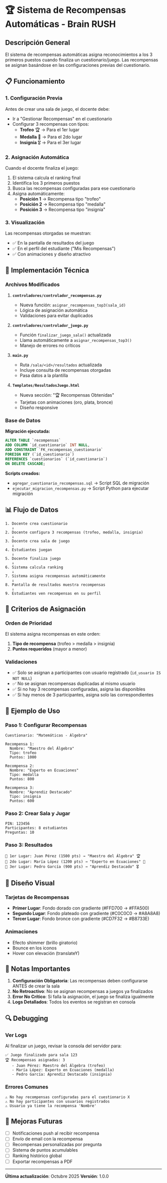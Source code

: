 # 🏆 Sistema de Recompensas Automáticas - Brain RUSH

## Descripción General

El sistema de recompensas automáticas asigna reconocimientos a los 3 primeros puestos cuando finaliza un cuestionario/juego. Las recompensas se asignan basándose en las configuraciones previas del cuestionario.

## 📋 Funcionamiento

### 1. **Configuración Previa**
Antes de crear una sala de juego, el docente debe:
- Ir a "Gestionar Recompensas" en el cuestionario
- Configurar 3 recompensas con tipos:
  - **Trofeo** 🏆 → Para el 1er lugar
  - **Medalla** 🥇 → Para el 2do lugar
  - **Insignia** 🎖️ → Para el 3er lugar

### 2. **Asignación Automática**
Cuando el docente finaliza el juego:
1. El sistema calcula el ranking final
2. Identifica los 3 primeros puestos
3. Busca las recompensas configuradas para ese cuestionario
4. Asigna automáticamente:
   - **Posición 1** → Recompensa tipo "trofeo"
   - **Posición 2** → Recompensa tipo "medalla"
   - **Posición 3** → Recompensa tipo "insignia"

### 3. **Visualización**
Las recompensas otorgadas se muestran:
- ✅ En la pantalla de resultados del juego
- ✅ En el perfil del estudiante ("Mis Recompensas")
- ✅ Con animaciones y diseño atractivo

## 🔧 Implementación Técnica

### Archivos Modificados

1. **`controladores/controlador_recompensas.py`**
   - Nueva función: `asignar_recompensas_top3(sala_id)`
   - Lógica de asignación automática
   - Validaciones para evitar duplicados

2. **`controladores/controlador_juego.py`**
   - Función `finalizar_juego_sala()` actualizada
   - Llama automáticamente a `asignar_recompensas_top3()`
   - Manejo de errores no críticos

3. **`main.py`**
   - Ruta `/sala/<id>/resultados` actualizada
   - Incluye consulta de recompensas otorgadas
   - Pasa datos a la plantilla

4. **`Templates/ResultadosJuego.html`**
   - Nueva sección: "🏆 Recompensas Obtenidas"
   - Tarjetas con animaciones (oro, plata, bronce)
   - Diseño responsive

### Base de Datos

**Migración ejecutada:**
```sql
ALTER TABLE `recompensas` 
ADD COLUMN `id_cuestionario` INT NULL,
ADD CONSTRAINT `FK_recompensas_cuestionario` 
FOREIGN KEY (`id_cuestionario`) 
REFERENCES `cuestionarios` (`id_cuestionario`) 
ON DELETE CASCADE;
```

**Scripts creados:**
- `agregar_cuestionario_recompensas.sql` → Script SQL de migración
- `ejecutar_migracion_recompensas.py` → Script Python para ejecutar migración

## 📊 Flujo de Datos

```
1. Docente crea cuestionario
   ↓
2. Docente configura 3 recompensas (trofeo, medalla, insignia)
   ↓
3. Docente crea sala de juego
   ↓
4. Estudiantes juegan
   ↓
5. Docente finaliza juego
   ↓
6. Sistema calcula ranking
   ↓
7. Sistema asigna recompensas automáticamente
   ↓
8. Pantalla de resultados muestra recompensas
   ↓
9. Estudiantes ven recompensas en su perfil
```

## 🎯 Criterios de Asignación

### Orden de Prioridad
El sistema asigna recompensas en este orden:
1. **Tipo de recompensa** (trofeo > medalla > insignia)
2. **Puntos requeridos** (mayor a menor)

### Validaciones
- ✅ Solo se asignan a participantes con usuario registrado (`id_usuario IS NOT NULL`)
- ✅ No se asignan recompensas duplicadas al mismo usuario
- ✅ Si no hay 3 recompensas configuradas, asigna las disponibles
- ✅ Si hay menos de 3 participantes, asigna solo las correspondientes

## 🚀 Ejemplo de Uso

### Paso 1: Configurar Recompensas
```
Cuestionario: "Matemáticas - Álgebra"

Recompensa 1:
  Nombre: "Maestro del Álgebra"
  Tipo: trofeo
  Puntos: 1000

Recompensa 2:
  Nombre: "Experto en Ecuaciones"
  Tipo: medalla
  Puntos: 800

Recompensa 3:
  Nombre: "Aprendiz Destacado"
  Tipo: insignia
  Puntos: 600
```

### Paso 2: Crear Sala y Jugar
```
PIN: 123456
Participantes: 8 estudiantes
Preguntas: 10
```

### Paso 3: Resultados
```
🥇 1er Lugar: Juan Pérez (1500 pts) → "Maestro del Álgebra" 🏆
🥈 2do Lugar: María López (1200 pts) → "Experto en Ecuaciones" 🥇
🥉 3er Lugar: Pedro García (900 pts) → "Aprendiz Destacado" 🎖️
```

## 🎨 Diseño Visual

### Tarjetas de Recompensas
- **Primer Lugar**: Fondo dorado con gradiente (#FFD700 → #FFA500)
- **Segundo Lugar**: Fondo plateado con gradiente (#C0C0C0 → #A8A8A8)
- **Tercer Lugar**: Fondo bronce con gradiente (#CD7F32 → #B8733E)

### Animaciones
- Efecto shimmer (brillo giratorio)
- Bounce en los iconos
- Hover con elevación (translateY)

## 📝 Notas Importantes

1. **Configuración Obligatoria**: Las recompensas deben configurarse ANTES de crear la sala
2. **No Retroactivo**: No se asignan recompensas a juegos ya finalizados
3. **Error No Crítico**: Si falla la asignación, el juego se finaliza igualmente
4. **Logs Detallados**: Todos los eventos se registran en consola

## 🔍 Debugging

### Ver Logs
Al finalizar un juego, revisar la consola del servidor para:
```
✅ Juego finalizado para sala 123
🏆 Recompensas asignadas: 3
   - Juan Pérez: Maestro del Álgebra (trofeo)
   - María López: Experto en Ecuaciones (medalla)
   - Pedro García: Aprendiz Destacado (insignia)
```

### Errores Comunes
```
⚠️ No hay recompensas configuradas para el cuestionario X
⚠️ No hay participantes con usuarios registrados
⚠️ Usuario ya tiene la recompensa 'Nombre'
```

## 🚀 Mejoras Futuras

- [ ] Notificaciones push al recibir recompensa
- [ ] Envío de email con la recompensa
- [ ] Recompensas personalizadas por pregunta
- [ ] Sistema de puntos acumulables
- [ ] Ranking histórico global
- [ ] Exportar recompensas a PDF

---

**Última actualización**: Octubre 2025
**Versión**: 1.0.0
